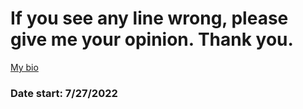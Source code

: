 # If you see any line wrong, please give me your opinion. Thank you.

[My bio](https://bio.link/leminhthu)

### Date start: 7/27/2022
